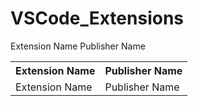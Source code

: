 # VSCode_Extensions

Extension Name                  Publisher Name
<table>
    <tr>
        <th>Extension Name</th>
        <th>Publisher Name</th>
    <tr>
    <tr>
        <td>Extension Name</td>
        <td>Publisher Name</td>
    <tr>
    
</table>